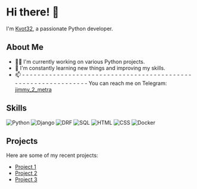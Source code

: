 # Hi there! 👋

I'm [Kvot32](https://github.com/Kvlot32), a passionate Python developer.

## About Me

- 👨‍💻 I'm currently working on various Python projects.
- 🌱 I'm constantly learning new things and improving my skills.
- 📫 -    -    -    -    -    -    -    -    -    -    -    -    -    -    -    -    -    -    -    -    -    -    -    -    -    -    -    -    -    -    -    -    -    -    -    -    -    -    -    -    -    -    -    -    -    -    -    -    -    -    -    -    -    -    -    -    -    -    -    -    -    -    -    You can reach me on Telegram: [jimmy_2_metra](https://t.me/jimmy_2_metra)

## Skills

![Python](https://img.shields.io/badge/Python-3776AB?style=for-the-badge&logo=python&logoColor=white)
![Django](https://img.shields.io/badge/Django-092E20?style=for-the-badge&logo=django&logoColor=white)
![DRF](https://img.shields.io/badge/DRF-092E20?style=for-the-badge&logo=django-rest&logoColor=white)
![SQL](https://img.shields.io/badge/SQL-025E8C?style=for-the-badge&logo=postgresql&logoColor=white)
![HTML](https://img.shields.io/badge/HTML-E34F26?style=for-the-badge&logo=html5&logoColor=white)
![CSS](https://img.shields.io/badge/CSS-1572B6?style=for-the-badge&logo=css3&logoColor=white)
![Docker](https://img.shields.io/badge/Docker-2496ED?style=for-the-badge&logo=docker&logoColor=white)
## Projects

Here are some of my recent projects:

- [Project 1](https://github.com/Kvot32/foodgram-project-react)
- [Project 2](https://github.com/Kvot32/api_final_yatube)
- [Project 3](https://github.com/Kvot32/crm_realty)

